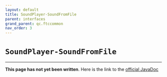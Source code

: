 ```yaml
---
layout: default
title: SoundPlayer-SoundFromFile
parent: interfaces
grand_parent: qc.ftccommon
nav_order: 3
---
```

# `SoundPlayer-SoundFromFile`
---
**This page has not yet been written**. Here is the link to the [official JavaDoc](https://ftctechnh.github.io/ftc_app/doc/javadoc/com/qualcomm/ftccommon/SoundPlayer.SoundFromFile.html)
        